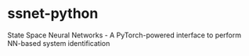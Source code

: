 # ssnet-python
State Space Neural Networks - A PyTorch-powered interface to perform NN-based system identification

